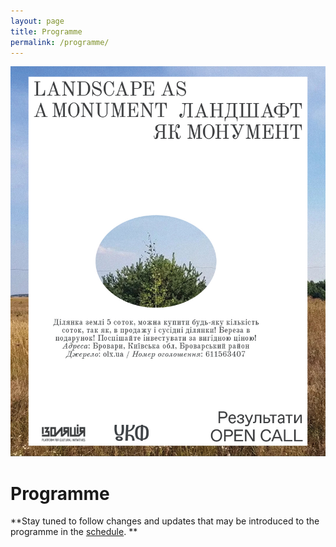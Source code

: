 ```yaml
---
layout: page
title: Programme
permalink: /programme/
---
```


![programme](/opencall2.jpg)

# Programme

**Stay tuned to follow changes and updates that may be introduced to the programme in the [schedule](https://docs.google.com/spreadsheets/d/1cpQE47p-X__gouFCWplPFebEHXUGCkeEVOy0MATPV30/edit#gid=0). **
